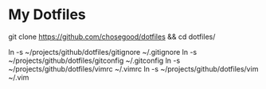 My Dotfiles
===========

git clone https://github.com/chosegood/dotfiles && cd dotfiles/
   
ln -s ~/projects/github/dotfiles/gitignore ~/.gitignore
ln -s ~/projects/github/dotfiles/gitconfig ~/.gitconfig
ln -s ~/projects/github/dotfiles/vimrc ~/.vimrc
ln -s ~/projects/github/dotfiles/vim ~/.vim
